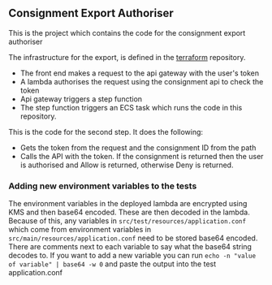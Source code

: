 ## Consignment Export Authoriser
This is the project which contains the code for the consignment export authoriser 

The infrastructure for the export, is defined in the [terraform]("https://github.com/nationalarchives/tdr-terraform-environments") repository.
* The front end makes a request to the api gateway with the user's token
* A lambda authorises the request using the consignment api to check the token
* Api gateway triggers a step function
* The step function triggers an ECS task which runs the code in this repository.

This is the code for the second step. It does the following: 
* Gets the token from the request and the consignment ID from the path
* Calls the API with the token. If the consignment is returned then the user is authorised and Allow is returned, otherwise Deny is returned.

### Adding new environment variables to the tests
The environment variables in the deployed lambda are encrypted using KMS and then base64 encoded. These are then decoded in the lambda. Because of this, any variables in `src/test/resources/application.conf` which come from environment variables in `src/main/resources/application.conf` need to be stored base64 encoded. There are comments next to each variable to say what the base64 string decodes to. If you want to add a new variable you can run `echo -n "value of variable" | base64 -w 0` and paste the output into the test application.conf